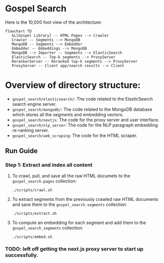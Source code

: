 # Gospel Search

Here is the 10,000 foot view of the architecture:

```mermaid
flowchart TD
   GL[Gospel Library] -- HTML Pages --> Crawler
   Crawler -- Segments --> MongoDB
   MongoDB -- Segments --> Embedder
   Embedder -- Embeddings --> MongoDB
   MongoDB --> Importer -- Segments --> ElasticSearch
   ElasticSearch -- Top-k segments --> ProxyServer
   RerankerServer -- Reranked top-k segments --> ProxyServer
   ProxyServer -- Client app/search results --> Client
```

# Overview of directory structure:

- `gospel_search/elasticsearch/`: The code related to the ElasticSearch search engine server.
- `gospel_search/mongodb/`: The code related to the MongoDB database which stores all the segments and embedding vectors.
- `gospel_search/nextjs`: The code for the proxy server and user interface.
- `gospel_search/nlp_server`: The code for the NLP paragraph embedding re-ranking server.
- `gospel_search/web_scraping`: The code for the HTML scraper.

## Run Guide

### Step 1: Extract and index all content

1. To crawl, pull, and save all the raw HTML documets to the `gospel_search.pages` collection:

   ```
   ./scripts/crawl.sh
   ```

2. To extract segments from the previously crawled raw HTML documents and save them to the `gospel_search.segments` collection:

   ```
   ./scripts/extract.sh
   ```

3. To compute an embedding for each segment and add them to the `gospel_search_segments` collection:

   ```
   ./scripts/embed.sh
   ```

### TODO: left off getting the next.js proxy server to start up successfully.
